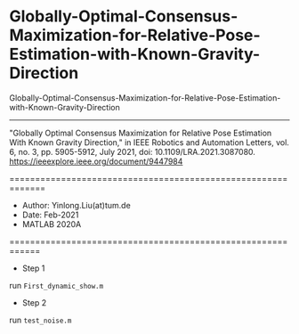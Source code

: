 # Globally-Optimal-Consensus-Maximization-for-Relative-Pose-Estimation-with-Known-Gravity-Direction
Globally-Optimal-Consensus-Maximization-for-Relative-Pose-Estimation-with-Known-Gravity-Direction

----
"Globally Optimal Consensus Maximization for Relative Pose Estimation With Known Gravity Direction," in IEEE Robotics and Automation Letters, vol. 6, no. 3, pp. 5905-5912, July 2021, doi: 10.1109/LRA.2021.3087080.
https://ieeexplore.ieee.org/document/9447984

=============================================================

* Author: Yinlong.Liu(at)tum.de
* Date: Feb-2021
* MATLAB 2020A

============================================================

* Step 1

run `First_dynamic_show.m`

* Step 2

run `test_noise.m`

